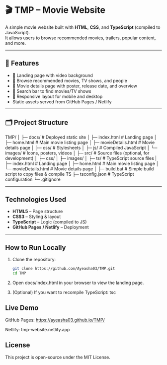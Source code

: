 # 🎬 TMP – Movie Website

A simple movie website built with **HTML**, **CSS**, and **TypeScript** (compiled to JavaScript).  
It allows users to browse recommended movies, trailers, popular content, and more.

---

## 🚀 Features

- 🎥 Landing page with video background
- 🍿 Browse recommended movies, TV shows, and people
- 📝 Movie details page with poster, release date, and overview
- 🔎 Search bar to find movies/TV shows
- 📱 Responsive layout for mobile and desktop
- Static assets served from GitHub Pages / Netlify

---

## 🗂 Project Structure

TMP/
│
├─ docs/ # Deployed static site
│ ├─ index.html # Landing page
│ ├─ home.html # Main movie listing page
│ ├─ movieDetails.html # Movie details page
│ ├─ css/ # Stylesheets
│ ├─ js/ # Compiled JavaScript
│ └─ images/ # Icons, posters, videos
│
├─ src/ # Source files (optional, for development)
│ ├─ css/
│ ├─ images/
│ ├─ ts/ # TypeScript source files
| ├─ index.html # Landing page
│ ├─ home.html # Main movie listing page
│ └─ movieDetails.html # Movie details page
│
├─ build.bat # Simple build script to copy files & compile TS
├─ tsconfig.json # TypeScript configuration
└─ .gitignore


---

## Technologies Used

- **HTML5** – Page structure
- **CSS3** – Styling & layout
- **TypeScript** – Logic (compiled to JS)
- **GitHub Pages / Netlify** – Deployment

---

## How to Run Locally

1. Clone the repository:

   ```bash
   git clone https://github.com/Ayeasha03/TMP.git
   cd TMP
2. Open docs/index.html in your browser to view the landing page.

3. (Optional) If you want to recompile TypeScript:
   tsc


## Live Demo

GitHub Pages: https://ayeasha03.github.io/TMP/

Netlify: tmp-website.netlify.app


## License

This project is open-source under the MIT License.

   

